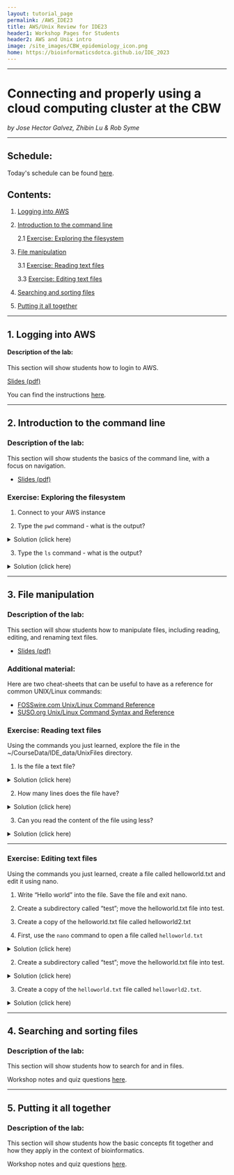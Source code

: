 ```yaml
---
layout: tutorial_page
permalink: /AWS_IDE23
title: AWS/Unix Review for IDE23
header1: Workshop Pages for Students
header2: AWS and Unix intro
image: /site_images/CBW_epidemiology_icon.png
home: https://bioinformaticsdotca.github.io/IDE_2023
---
```


-----------------------

# Connecting and properly using a cloud computing cluster at the CBW

*by Jose Hector Galvez, Zhibin Lu & Rob Syme*

---

## Schedule:

Today's schedule can be found [here](https://bioinformaticsdotca.github.io/AWS_IDE23_Schedule).

## Contents:

1. [Logging into AWS ](#aws_login)

2. [Introduction to the command line](#command_line_intro)

    2.1 [Exercise: Exploring the filesystem](#filesystem_exploration)

3. [File manipulation](#file_manip)

    3.1 [Exercise: Reading text files](#read_files)

    3.3 [Exercise: Editing text files](#edit_file)

4. [Searching and sorting files](#search_sort)

5. [Putting it all together](#conclusion)

-----------------------

<a name="aws_login"></a>
## 1. Logging into AWS

#### Description of the lab:
This section will show students how to login to AWS.

[Slides (pdf)](https://drive.google.com/file/d/1L-MA6JKrPQTkOdRsLNXlsa2Gu7Iq3JaC/view?usp=sharing)

You can find the instructions [here](https://bioinformaticsdotca.github.io/AWS_setup).

-----------------------
<a name="command_line_intro"></a>
## 2. Introduction to the command line

### Description of the lab:
This section will show students the basics of the command line, with a focus on navigation.

- [Slides (pdf)](https://drive.google.com/file/d/1i4e4DuBNHn3NK2eiV1XSmTTppSuF967c/view?usp=share_link)

<a name="filesystem_exploration"></a>
### Exercise: Exploring the filesystem

1. Connect to your AWS instance

2. Type the `pwd` command - what is the output?
<details>
  <summary>
Solution (click here)
  </summary>

```bash
$ ls
CourseData  R  workspace
```


The `ls` command lists the contents of a working directory.

</details>

3. Type the `ls` command - what is the output?

<details>
  <summary>
Solution (click here)
  </summary>

```bash
$ pwd
/home/ubuntu
```

The `pwd` command shows the absolute *path to the working directorpwy*.

</details>


-----------------------
<a name="file_manip"></a>
## 3. File manipulation

### Description of the lab:
This section will show students how to manipulate files, including reading, editing, and renaming text files.

- [Slides (pdf)](https://drive.google.com/file/d/1ohY4xskAeyqwsGB-Z5BUBJemCz91j1Tq/view?usp=sharing)


### Additional material:
Here are two cheat-sheets that can be useful to have as a reference for common UNIX/Linux commands:

- [FOSSwire.com Unix/Linux Command Reference](https://files.fosswire.com/2007/08/fwunixref.pdf)
- [SUSO.org Unix/Linux Command Syntax and Reference](https://i.redd.it/6s2q64ticje51.png)

<a name="read_files"></a>
### Exercise: Reading text files

Using the commands you just learned, explore the file in the ~/CourseData/IDE_data/UnixFiles directory. 

1. Is the file a text file?

<details>
  <summary>
Solution (click here)
  </summary>

Yes. You can use `less`, `cat`, `head`, or `tail` and get human-readable info. Note that this doesn't have anything to do with its file extension.
</details>


2. How many lines does the file have?

<details>
  <summary>
Solution (click here)
  </summary>

```bash
$ wc -l GCF_009858895.2_ASM985889v3_genomic.gff 
67 GCF_009858895.2_ASM985889v3_genomic.gff
```

There are 67 lines in this file.

</details>


3. Can you read the content of the file using less?

<details>
  <summary>
Solution (click here)
  </summary>

```bash
$ less GCF_009858895.2_ASM985889v3_genomic.gff 
```

</details>

---
<a name="edit_files"></a>
### Exercise: Editing text files

Using the commands you just learned, create a file called helloworld.txt and edit it using nano. 

1. Write “Hello world” into the file. Save the file and exit nano. 
2. Create a subdirectory called “test”; move the helloworld.txt file into test.
3. Create a copy of the helloworld.txt file called helloworld2.txt 

1. First, use the `nano` command to open a file called `helloworld.txt`
<details>
  <summary>
Solution (click here)
  </summary>

```bash
$ nano helloworld.txt
```

Inside the nano editor, write "Hello world", then use the `^O` option to write the changes and `^X` to exit.

</details>




2. Create a subdirectory called “test”; move the helloworld.txt file into test.
<details>
  <summary>
Solution (click here)
  </summary>


First, use the command `mkdir` to create this new directory. Then, use `mv` to move `helloworld.txt` into this directory.


```bash
$ mkdir test
$ mv helloworld.txt test/
```

</details>


3. Create a copy of the `helloworld.txt` file called `helloworld2.txt`. 

<details>
  <summary>
Solution (click here)
  </summary>

First, change the working directory using `cd`, then use the `cp` command to create the copy.

```bash
$ cd test
$ cp helloworld.txt helloworld2.txt

```

</details>


-----------------------
<a name="search_sort"></a>
## 4. Searching and sorting files

### Description of the lab:
This section will show students how to search for and in files.

Workshop notes and quiz questions [here](/AWS_IDE23_module4).

-----------------------
<a name="conclusion"></a>
## 5. Putting it all together

### Description of the lab:
This section will show students how the basic concepts fit together and how they apply in the context of bioinformatics.

Workshop notes and quiz questions [here](/AWS_IDE23_module5).


